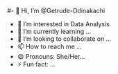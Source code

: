 #- 👋 Hi, I’m @Getrude-Odinakachi
- 👀 I’m interested in Data Analysis
- 🌱 I’m currently learning ...
- 💞️ I’m looking to collaborate on ...
- 📫 How to reach me ...
- 😄 Pronouns: She/Her...
- ⚡ Fun fact: ...



